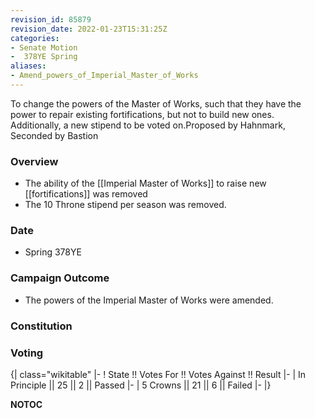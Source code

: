 ```yaml
---
revision_id: 85879
revision_date: 2022-01-23T15:31:25Z
categories:
- Senate Motion
-  378YE Spring
aliases:
- Amend_powers_of_Imperial_Master_of_Works
---
```


To change the powers of the Master of Works, such that they have the power to repair existing fortifications, but not to build new ones. Additionally, a new stipend to be voted on.Proposed by Hahnmark, Seconded by Bastion

### Overview
* The ability of the [[Imperial Master of Works]] to raise new [[fortifications]] was removed
* The 10 Throne stipend per season was removed.

### Date
* Spring 378YE

### Campaign Outcome
* The powers of the Imperial Master of Works were amended.

### Constitution


### Voting
{| class="wikitable"
|-
! State !! Votes For !! Votes Against !! Result
|-
| In Principle || 25 || 2 || Passed
|-
| 5 Crowns || 21 || 6 || Failed
|-
|}



__NOTOC__